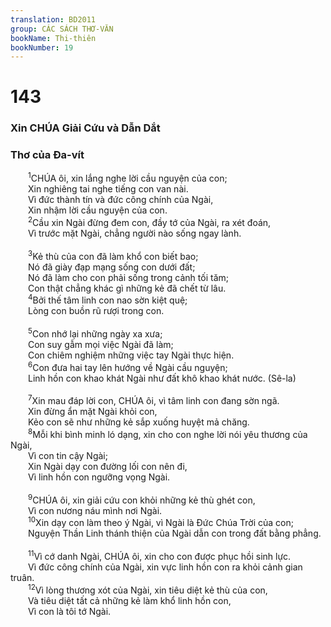 ```yaml
---
translation: BD2011
group: CÁC SÁCH THƠ-VĂN
bookName: Thi-thiên 
bookNumber: 19
---
```


<div class="title"><h1>143</h1><h3>Xin CHÚA Giải Cứu và Dẫn Dắt</h3><h3>Thơ của Ða-vít</h3></div>
<span class="verse thi_143_1">  <sup>1</sup>CHÚA ôi, xin lắng nghe lời cầu nguyện của con;<br/>  Xin nghiêng tai nghe tiếng con van nài.<br/>  Vì đức thành tín và đức công chính của Ngài,<br/>  Xin nhậm lời cầu nguyện của con.<br/></span>
<span class="verse thi_143_2">  <sup>2</sup>Cầu xin Ngài đừng đem con, đầy tớ của Ngài, ra xét đoán,<br/>  Vì trước mặt Ngài, chẳng người nào sống ngay lành.<br/><br/></span>
<span class="verse thi_143_3">  <sup>3</sup>Kẻ thù của con đã làm khổ con biết bao;<br/>  Nó đã giày đạp mạng sống con dưới đất;<br/>  Nó đã làm cho con phải sống trong cảnh tối tăm;<br/>  Con thật chẳng khác gì những kẻ đã chết từ lâu.<br/></span>
<span class="verse thi_143_4">  <sup>4</sup>Bởi thế tâm linh con nao sờn kiệt quệ;<br/>  Lòng con buồn rũ rượi trong con.<br/><br/></span>
<span class="verse thi_143_5">  <sup>5</sup>Con nhớ lại những ngày xa xưa;<br/>  Con suy gẫm mọi việc Ngài đã làm;<br/>  Con chiêm nghiệm những việc tay Ngài thực hiện.<br/></span>
<span class="verse thi_143_6">  <sup>6</sup>Con đưa hai tay lên hướng về Ngài cầu nguyện;<br/>  Linh hồn con khao khát Ngài như đất khô khao khát nước. (Sê-la)<br/><br/></span>
<span class="verse thi_143_7">  <sup>7</sup>Xin mau đáp lời con, CHÚA ôi, vì tâm linh con đang sờn ngã.<br/>  Xin đừng ẩn mặt Ngài khỏi con,<br/>  Kẻo con sẽ như những kẻ sắp xuống huyệt mả chăng.<br/></span>
<span class="verse thi_143_8">  <sup>8</sup>Mỗi khi bình minh ló dạng, xin cho con nghe lời nói yêu thương của Ngài,<br/>  Vì con tin cậy Ngài;<br/>  Xin Ngài dạy con đường lối con nên đi,<br/>  Vì linh hồn con ngưỡng vọng Ngài.<br/><br/></span>
<span class="verse thi_143_9">  <sup>9</sup>CHÚA ôi, xin giải cứu con khỏi những kẻ thù ghét con,<br/>  Vì con nương náu mình nơi Ngài.<br/></span>
<span class="verse thi_143_10">  <sup>10</sup>Xin dạy con làm theo ý Ngài, vì Ngài là Ðức Chúa Trời của con;<br/>  Nguyện Thần Linh thánh thiện của Ngài dẫn con trong đất bằng phẳng.<br/><br/></span>
<span class="verse thi_143_11">  <sup>11</sup>Vì cớ danh Ngài, CHÚA ôi, xin cho con được phục hồi sinh lực.<br/>  Vì đức công chính của Ngài, xin vực linh hồn con ra khỏi cảnh gian truân.<br/></span>
<span class="verse thi_143_12">  <sup>12</sup>Vì lòng thương xót của Ngài, xin tiêu diệt kẻ thù của con,<br/>  Và tiêu diệt tất cả những kẻ làm khổ linh hồn con,<br/>  Vì con là tôi tớ Ngài.<br/></span>
